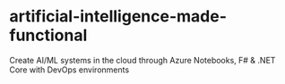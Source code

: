 # artificial-intelligence-made-functional
Create AI/ML systems in the cloud through Azure Notebooks, F# & .NET Core with DevOps environments 
